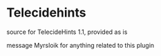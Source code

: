 # Telecidehints
source for TelecideHints 1.1, provided as is

message Myrsloik for anything related to this plugin
